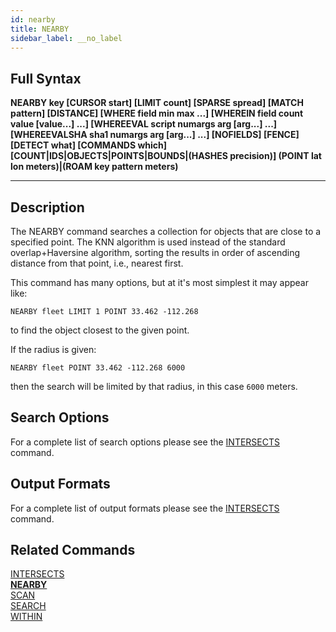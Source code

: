 ```yaml
---
id: nearby
title: NEARBY
sidebar_label: __no_label
---
```


## Full Syntax

**NEARBY key [CURSOR start] [LIMIT count] [SPARSE spread] [MATCH pattern] [DISTANCE] [WHERE field min max ...] [WHEREIN field count value [value...] ...] [WHEREEVAL script numargs arg [arg...] ...] [WHEREEVALSHA sha1 numargs arg [arg...] ...] [NOFIELDS] [FENCE] [DETECT what] [COMMANDS which] [COUNT|IDS|OBJECTS|POINTS|BOUNDS|(HASHES precision)] (POINT lat lon meters)|(ROAM key pattern meters)**

---

## Description

The NEARBY command searches a collection for objects that are close to a specified point. The KNN algorithm is used instead of the standard overlap+Haversine algorithm, sorting the results in order of ascending distance from that point, i.e., nearest first.

This command has many options, but at it's most simplest it may appear like:

```tile38-cli
NEARBY fleet LIMIT 1 POINT 33.462 -112.268
```
to find the object closest to the given point.

If the radius is given:
```tile38-cli
NEARBY fleet POINT 33.462 -112.268 6000
```
then the search will be limited by that radius, in this case `6000` meters.

## Search Options

For a complete list of search options please see the [INTERSECTS](../commands/intersects.md#search-options) command.

## Output Formats

For a complete list of output formats please see the [INTERSECTS](../commands/intersects.md#output-formats) command.

## Related Commands

[INTERSECTS](../commands/intersects.md)<br>
**[NEARBY](../commands/nearby.md)**<br>
[SCAN](../commands/scan.md)<br>
[SEARCH](../commands/search.md)<br>
[WITHIN](../commands/within.md)<br>
